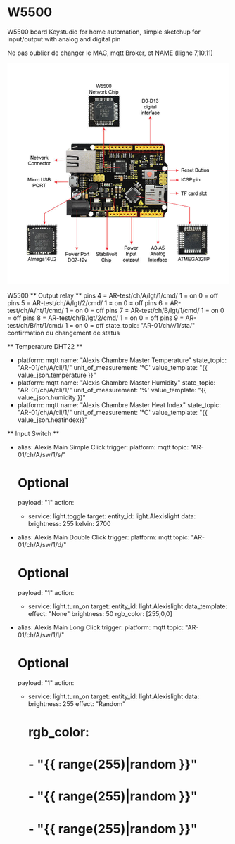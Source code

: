 # W5500
W5500 board Keystudio for home automation, simple sketchup for input/output with analog and digital pin

Ne pas oublier de changer le MAC, mqtt Broker, et NAME (lligne 7,10,11)


![Alt text](W5500.jpg?raw=true "Pinout")

W5500
** Output relay **
pins 4 = AR-test/ch/A/lgt/1/cmd/  1 = on 0 = off
pins 5 = AR-test/ch/A/lgt/2/cmd/  1 = on 0 = off
pins 6 = AR-test/ch/A/ht/1/cmd/  1 = on 0 = off
pins 7 = AR-test/ch/B/lgt/1/cmd/  1 = on 0 = off
pins 8 = AR-test/ch/B/lgt/2/cmd/  1 = on 0 = off
pins 9 = AR-test/ch/B/ht/1/cmd/  1 = on 0 = off
state_topic: "AR-01/ch/*/*/1/sta/" confirmation du changement de status

** Temperature DHT22 **
- platform: mqtt
name: "Alexis Chambre Master Temperature"
state_topic: "AR-01/ch/A/cli/1/"
unit_of_measurement: '°C'
value_template: "{{ value_json.temperature }}"
- platform: mqtt
name: "Alexis Chambre Master Humidity"
state_topic: "AR-01/ch/A/cli/1/"
unit_of_measurement: '%'
value_template: "{{ value_json.humidity }}"
- platform: mqtt
name: "Alexis Chambre Master Heat Index"
state_topic: "AR-01/ch/A/cli/1/"
unit_of_measurement: '°C'
value_template: "{{ value_json.heatindex}}"

** Input Switch **
- alias: Alexis Main Simple Click
  trigger:
    platform: mqtt
    topic: "AR-01/ch/A/sw/1/s/"
    # Optional
    payload: "1"
  action:
    - service: light.toggle
      target:
        entity_id: light.Alexislight
      data:
        brightness: 255
        kelvin: 2700

- alias: Alexis Main Double Click
  trigger:
    platform: mqtt
    topic: "AR-01/ch/A/sw/1/d/"
    # Optional
    payload: "1"
  action:
    - service: light.turn_on
      target:
        entity_id: light.Alexislight
      data_template:
        effect: "None"
        brightness: 50
        rgb_color: [255,0,0]

- alias: Alexis Main Long Click
  trigger:
    platform: mqtt
    topic: "AR-01/ch/A/sw/1/l/"
    # Optional
    payload: "1"
  action:
    - service: light.turn_on
      target:
        entity_id: light.Alexislight
      data:
        brightness: 255
        effect: "Random"
        # rgb_color:
        #   - "{{ range(255)|random }}"
        #   - "{{ range(255)|random }}"
        #   - "{{ range(255)|random }}"